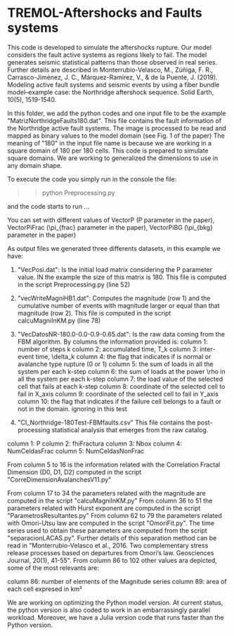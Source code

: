 # TREMOL-Aftershocks and Faults systems

This code is developed to simulate the aftershocks rupture. Our model considers the fault active systems as regions likely to fail. The model generates seismic statistical patterns than those observed in real series.
Further details are described in Monterrubio-Velasco, M., Zúñiga, F. R., Carrasco-Jiménez, J. C., Márquez-Ramírez, V., & de la Puente, J. (2019). Modeling active fault systems and seismic events by using a fiber bundle model–example case: the Northridge aftershock sequence. Solid Earth, 10(5), 1519-1540.

In this folder, we add the python codes and one input file to be the example "MatrizNorthridgeFaults180.dat".
This file contains the fault information of the Northridge active fault systems. The image is processed to be read and mapped as binary values to the model domain (see Fig. 1 of the paper)
The meaning of "180" in the input file name is because we are working in a square domain of 180 per 180 cells. This code is prepared to simulate square domains. We are working to generalized the dimensions to use in any domain shape.

To execute the code you simply run in the console the file:  

>> python Preprocessing.py

and the code starts to run ... 

You can set with different values of VectorP (P parameter in the paper), VectorPiFrac (\pi_{frac} parameter in the paper), VectorPiBG (\pi_{bkg} parameter in the paper)

As output files we generated three differents datasets, in this example we have:

1) "VecPosi.dat": Is the initial load matrix considering the P parameter value. IN the example the size of this matrix is 180. This file is computed in the script Preprocessing.py (line 52) 

2) "vecWriteMagniHB1.dat": Computes the magnitude (row 1) and the cumulative number of events with magnitude larger or equal than that magnitude (row 2). This file is computed in the script calcuMagniInKM.py (line 78)

3) "VecDatosNR-180.0-0.0-0.9-0.65.dat": Is the raw data coming from the FBM algorithm. By columns the information provided is:
column 1: number of steps k
column 2: accumulated time, T_k
column 3: inter-event time, \delta_k
column 4: the flag that indicates if is normal or avalanche type rupture (0 or 1)
column 5: the sum of loads in all the system per each k-step
column 6: the sum of loads at the power \rho in all the system per each k-step
column 7: the load value of the selected cell that fails at each k-step
column 8: coordinate of the selected cell to fail in X_axis
column 9: coordinate of the selected cell to fail in Y_axis
column 10: the flag that indicates if the failure cell belongs to a fault or not in the domain. 
ignoring in this test

4) "CI_Northridge-180Test-FBMfaults.csv" This file contains the post-processing statistical analysis that emerges from the raw catalog. 

column 1: P
column 2: fhiFractura
column 3: Nbox
column 4: NumCeldasFrac
column 5: NumCeldasNonFrac

From column 5 to 16 is the information related with the Correlation Fractal Dimension (D0, D1, D2) computed in the script "CorreDimensionAvalanchesV11.py" 
  
From column 17 to 34 the parameters related with the magnitude are computed in the script "calcuMagniInKM.py"
From column 36 to 51 the parameters related with Hurst exponent are computed in the script "ParametrosResultantes.py"
From column 62 to 79 the parameters related with Omori-Utsu law are computed in the script "OmoriFit.py". The time series used to obtain these parameters are computed from  the script "separacionLACAS.py". Further details of this separation method can be read in "Monterrubio-Velasco et al., 2016. Two complementary stress release processes based on departures from Omori’s law. Geosciences Journal, 20(1), 41-55". 
From column 86 to 102 other values ara depicted, some of the most relevants are:

column 86: number of elements of the Magnitude series
column 89: area of each cell expresed in km²
   
  

We are working on optimizing the Python model version. At current status, the python version is also coded to work in an embarrassingly parallel workload.  Moreover, we have a Julia version code that runs faster than the Python version.

